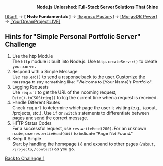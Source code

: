 **<p align="right">Node.js Unleashed: Full-Stack Server Solutions That Shine</p>**

[[Start]](../Introduction.md) → **[ Node Fundamentals ]** → [[Express Mastery]](../chapter-02/2-1.md) → [[MongoDB Power]](#mongodb) → [[YourDreamProject LIVE]](#project)

## Hints for "Simple Personal Portfolio Server" Challenge

1. Use the http Module<br />
   The `http` module is built into Node.js. Use `http.createServer()` to create your server.
2. Respond with a Simple Message<br />
   Use `res.end()` to send a response back to the user. Customize the message to say something like: "Welcome to [Your Name]'s Portfolio".
3. Logging Requests<br />
   Use `req.url` to get the URL of the incoming request, `Date().toISOString()` to log the current time when a request is received.
4. Handle Different Routes<br />
   Check `req.url` to determine which page the user is visiting (e.g., /about, /projects, etc.). Use `if` or `switch` statements to differentiate between pages and send the correct message.
5. HTTP Status Codes<br />
   For a successful request, use `res.writeHead(200)`. For an unknown route, use `res.writeHead(404)` to indicate "Page Not Found."
6. Keep It Simple<br />
   Start by handling the homepage (`/`) and expand to other pages (`/about`, `/projects`, `/contact`) as you go.

[Back to Challenge 1](1-5SB.md)
